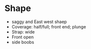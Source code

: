 # Shape
- saggy and East west shaep
- Coverage: half/full; front end; plunge
- Strap: wide
- Front open
- side boobs
